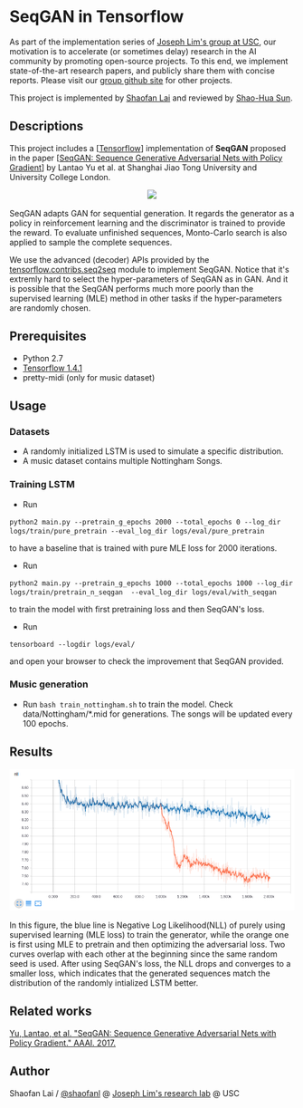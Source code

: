 # SeqGAN in Tensorflow

As part of the implementation series of [Joseph Lim's group at USC](http://csail.mit.edu/~lim), our motivation is to accelerate (or sometimes delay) research in the AI community by promoting open-source projects. To this end, we implement state-of-the-art research papers, and publicly share them with concise reports. Please visit our [group github site](https://github.com/gitlimlab) for other projects.

This project is implemented by [Shaofan Lai](https://github.com/shaofanl) and reviewed by [Shao-Hua Sun](https://github.com/shaohua0116).

## Descriptions
This project includes a [[Tensorflow](https://github.com/tensorflow/tensorflow)] implementation of **SeqGAN** proposed in the paper [[SeqGAN: Sequence Generative Adversarial Nets with Policy Gradient](https://arxiv.org/abs/1609.05473)] by Lantao Yu et al. at Shanghai Jiao Tong University and University College London.

<p align="center">
    <img src="https://github.com/LantaoYu/SeqGAN/raw/master/figures/seqgan.png">
</p>

SeqGAN adapts GAN for sequential generation. It regards the generator as a policy in reinforcement learning and the discriminator is trained to provide the reward. To evaluate unfinished sequences, Monto-Carlo search is also applied to sample the complete sequences.

We use the advanced (decoder) APIs provided by the [tensorflow.contribs.seq2seq](https://www.tensorflow.org/tutorials/seq2seq) module to implement SeqGAN. Notice that it's extremly hard to select the hyper-parameters of SeqGAN as in GAN. And it is possible that the SeqGAN performs much more poorly than the supervised learning (MLE) method in other tasks if the hyper-parameters are randomly chosen. 

## Prerequisites

- Python 2.7
- [Tensorflow 1.4.1](https://developers.googleblog.com/2017/11/announcing-tensorflow-r14.html)
- pretty-midi (only for music dataset)

## Usage

### Datasets

- A randomly initialized LSTM is used to simulate a specific distribution.
- A music dataset contains multiple Nottingham Songs.

### Training LSTM 

- Run 
```
python2 main.py --pretrain_g_epochs 2000 --total_epochs 0 --log_dir logs/train/pure_pretrain --eval_log_dir logs/eval/pure_pretrain
```
to have a baseline that is trained with pure MLE loss for 2000 iterations.
- Run 
```
python2 main.py --pretrain_g_epochs 1000 --total_epochs 1000 --log_dir logs/train/pretrain_n_seqgan  --eval_log_dir logs/eval/with_seqgan
```
to train the model with first pretraining loss and then SeqGAN's loss.
- Run 
```
tensorboard --logdir logs/eval/
```
and open your browser to check the improvement that SeqGAN provided.

### Music generation

- Run `bash train_nottingham.sh` to train the model. Check data/Nottingham/\*.mid for generations. The songs will be updated every 100 epochs.

## Results

<p align="center">
    <img src="figures/SeqGAN.png">
</p>
In this figure, the blue line is Negative Log Likelihood(NLL) of purely using supervised learning (MLE loss) to train the generator, while the orange one is first using MLE to pretrain and then optimizing the adversarial loss. Two curves overlap with each other at the beginning since the same random seed is used.  After using SeqGAN's loss, the NLL drops and converges to a smaller loss, which indicates that the generated sequences match the distribution of the randomly intialized LSTM better. 

## Related works

[Yu, Lantao, et al. "SeqGAN: Sequence Generative Adversarial Nets with Policy Gradient." AAAI. 2017.](https://arxiv.org/abs/1609.05473)

## Author

Shaofan Lai / [@shaofanl](https://github.com/shaofanl/) @ [Joseph Lim's research lab](https://github.com/gitlimlab) @ USC
